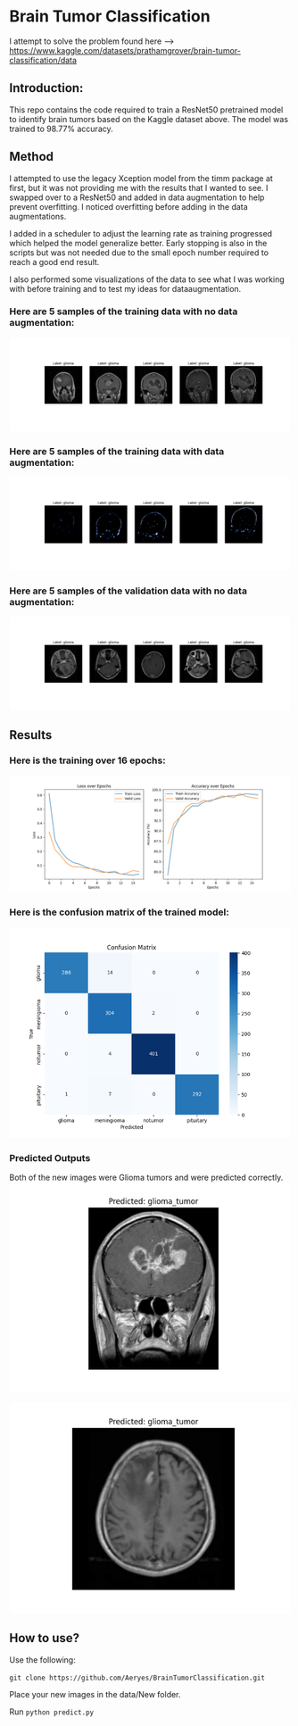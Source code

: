 # Brain Tumor Classification
I attempt to solve the problem found here --> https://www.kaggle.com/datasets/prathamgrover/brain-tumor-classification/data

## Introduction:
This repo contains the code required to train a ResNet50 pretrained model to identify brain tumors based on the Kaggle dataset above.
The model was trained to 98.77% accuracy.

## Method
I attempted to use the legacy Xception model from the timm package at first, but it was not providing me with the results that I wanted to see. I swapped
over to a ResNet50 and added in data augmentation to help prevent overfitting. I noticed overfitting before adding in the data
augmentations. 

I added in a scheduler to adjust the learning rate as training progressed which helped the model generalize better. Early stopping is also in the scripts
but was not needed due to the small epoch number required to reach a good end result.

I also performed some visualizations of the data to see what I was working with before training and to test my ideas for dataaugmentation.

### Here are 5 samples of the training data with no data augmentation:
![alt text](/images/train_data_no_transforms.png "Traning Data No Transforms")

### Here are 5 samples of the training data with data augmentation:
![alt text](/images/train_data_with_transforms.png "Traning Data With Transforms")

### Here are 5 samples of the validation data with no data augmentation:
![alt text](/images/validation_data_no_transforms.png "Validation Data No Transforms")

## Results
### Here is the training over 16 epochs:
![alt text](/images/Figure_1.png "Training Results")

### Here is the confusion matrix of the trained model:
![alt text](/images/confusion_matrix.png "Confusion Matrix")

### Predicted Outputs
Both of the new images were Glioma tumors and were predicted correctly.
![alt text](/images/predicted_one.png "Predicted Image One")

![alt text](/images/predicted_two.png "Predicted Image Two")


## How to use?
Use the following:

```git clone https://github.com/Aeryes/BrainTumorClassification.git```

Place your new images in the data/New folder.

Run ```python predict.py```

